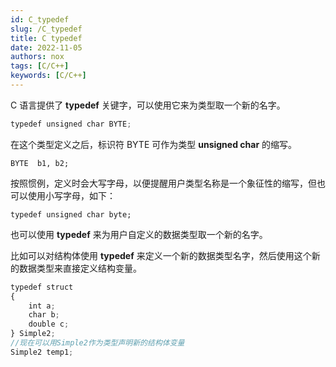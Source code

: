 ```yaml
---
id: C_typedef
slug: /C_typedef
title: C typedef
date: 2022-11-05
authors: nox
tags: [C/C++]
keywords: [C/C++]
---
```


<!-- truncate -->

C 语言提供了 **typedef** 关键字，可以使用它来为类型取一个新的名字。

```js
typedef unsigned char BYTE;
```

在这个类型定义之后，标识符 BYTE 可作为类型 **unsigned char** 的缩写。

```
BYTE  b1, b2;
```

按照惯例，定义时会大写字母，以便提醒用户类型名称是一个象征性的缩写，但也可以使用小写字母，如下：

```
typedef unsigned char byte;
```

也可以使用 **typedef** 来为用户自定义的数据类型取一个新的名字。

比如可以对结构体使用 **typedef** 来定义一个新的数据类型名字，然后使用这个新的数据类型来直接定义结构变量。

```js
typedef struct
{
    int a;
    char b;
    double c; 
} Simple2;
//现在可以用Simple2作为类型声明新的结构体变量
Simple2 temp1;
```



